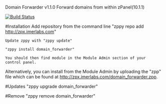 Domain Forwarder v1.1.0
Forward domains from within zPanel(10.1.1)

[![Build Status](https://travis-ci.org/modpluz/domain_forwarder.png?branch=master)](https://travis-ci.org/modpluz/domain_forwarder)

#Installation
	Add repository from the command line
		"zppy repo add http://zpx.imerlabs.com"
	
	Update zppy with "zppy update"

	"zppy install domain_forwarder"

	You should then find module in the Module Admin section of your control panel.

Alternatively, you can install from the Module Admin by uploading the "zpp" file 
which can be found at http://zpx.imerlabs.com/domain_forwarder.zpp.

#Updates
	"zppy upgrade domain_forwarder"

#Remove
	"zppy remove domain_forwarder"



